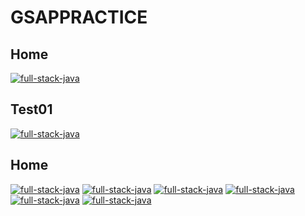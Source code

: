 # GSAPPRACTICE
## Home
<a href="https://gsaptests.vercel.app/"><img alt="full-stack-java"  src="https://github.com/user-attachments/assets/9d929be5-bf23-49d6-afd0-b9ffc3353ee5"/></a>
## Test01
<a href="https://gsaptests.vercel.app/Test01/intex.html"><img alt="full-stack-java"  src="https://github.com/user-attachments/assets/ddc9948f-1b29-4905-a749-7ab788f19395"/></a>
## Home
<a href="https://gsaptests.vercel.app/"><img alt="full-stack-java"  src="https://github.com/user-attachments/assets/9d929be5-bf23-49d6-afd0-b9ffc3353ee5"/></a>
<a href="https://gsaptests.vercel.app/"><img alt="full-stack-java"  src="https://github.com/user-attachments/assets/9d929be5-bf23-49d6-afd0-b9ffc3353ee5"/></a>
<a href="https://gsaptests.vercel.app/"><img alt="full-stack-java"  src="https://github.com/user-attachments/assets/9d929be5-bf23-49d6-afd0-b9ffc3353ee5"/></a>
<a href="https://gsaptests.vercel.app/"><img alt="full-stack-java"  src="https://github.com/user-attachments/assets/9d929be5-bf23-49d6-afd0-b9ffc3353ee5"/></a>
<a href="https://gsaptests.vercel.app/"><img alt="full-stack-java"  src="https://github.com/user-attachments/assets/9d929be5-bf23-49d6-afd0-b9ffc3353ee5"/></a>
<a href="https://gsaptests.vercel.app/"><img alt="full-stack-java"  src="https://github.com/user-attachments/assets/9d929be5-bf23-49d6-afd0-b9ffc3353ee5"/></a>




